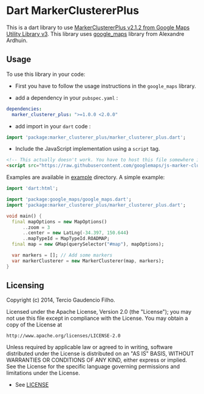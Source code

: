Dart MarkerClustererPlus
========================

This is a dart library to use [MarkerClustererPlus v2.1.2 from Google Maps Utility Library v3](https://github.com/googlemaps/js-marker-clusterer).
This library uses [google_maps](https://github.com/a14n/dart-google-maps) library from Alexandre Ardhuin. 

## Usage ##
To use this library in your code:

* First you have to follow the usage instructions in the `google_maps` library.

* add a dependency in your `pubspec.yaml` :

```yaml
dependencies:
  marker_clusterer_plus: ">=1.0.0 <2.0.0"
```

* add import in your `dart` code :

```dart
import 'package:marker_clusterer_plus/marker_clusterer_plus.dart';
```

* Include the JavaScript implementation using a `script` tag.

```html
<!-- This actually doesn't work. You have to host this file somewhere in your server. -->
<script src="https://raw.githubusercontent.com/googlemaps/js-marker-clusterer/gh-pages/src/markerclusterer.js"></script>
```

Examples are available in [example](example) directory.
A simple example:
```dart
import 'dart:html';

import 'package:google_maps/google_maps.dart';
import 'package:marker_clusterer_plus/marker_clusterer_plus.dart';

void main() {
  final mapOptions = new MapOptions()
      ..zoom = 3
      ..center = new LatLng(-34.397, 150.644)
      ..mapTypeId = MapTypeId.ROADMAP;
  final map = new GMap(querySelector("#map"), mapOptions);

  var markers = []; // Add some markers
  var markerClusterer = new MarkerClusterer(map, markers);
}
```

## Licensing

Copyright (c) 2014, Tercio Gaudencio Filho.

Licensed under the Apache License, Version 2.0 (the "License");
you may not use this file except in compliance with the License.
You may obtain a copy of the License at

    http://www.apache.org/licenses/LICENSE-2.0

Unless required by applicable law or agreed to in writing, software
distributed under the License is distributed on an "AS IS" BASIS,
WITHOUT WARRANTIES OR CONDITIONS OF ANY KIND, either express or implied.
See the License for the specific language governing permissions and
limitations under the License.

* See [LICENSE](LICENSE)
